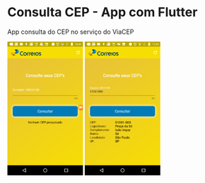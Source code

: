 # Consulta CEP - App com Flutter

App consulta do CEP no serviço do ViaCEP

![](assets/images/busca_cep_app.png)

